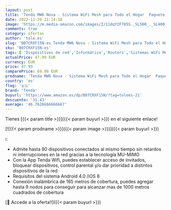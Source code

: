 ```yaml
---
layout: post
title: 'Tenda MW6 Nova - Sistema WiFi Mesh para Todo el Hogar  Paquete de 1  Cobertura de Doble Banda de hasta 165 m²  MU-MIMO  Control Parental  Funciona con Alexa '
date: 2022-11-29 21:14:18
image: 'https://m.media-amazon.com/images/I/11dqY2F785S._SL500_._SL400_.jpg'
comments: true
category: ofertas
author: 'tole.es'
slug: 'B07CRXF15N-es Tenda MW6 Nova - Sistema WiFi Mesh para Todo el Hogar...'
sku: 'B07CRXF15N-es'
tags: [ 'Dispositivos de red','Informática','Routers','Sistemas WiFi Mesh','alexa','tenda','🇪🇸', ]
actualPrice: 47.99 EUR
currency: EUR
price: 47.99
comparePrice: 69.99 EUR
prodname: 'Tenda MW6 Nova - Sistema WiFi Mesh para Todo el Hogar  Paquete de 1  Cobertura de Doble Banda de hasta 165 m²  MU-MIMO  Control Parental  Funciona con Alexa '
country: 'es'
flag: '🇪🇸'
brand: 'Tenda'
buyurl: 'https://www.amazon.es/dp/B07CRXF15N/?tag=tolees-21'
descuento: '31.43'
average: '46.7626666666667'
---
```


Tienes [{{< param title >}}]({{< param buyurl >}}) en el siguiente enlace!

[![{{< param prodname >}}]({{< param image >}})]({{< param buyurl >}})

ℹ️:

- Admite hasta 90 dispositivos conectados al mismo tiempo sin retardos ni interrupciones en la red gracias a la tecnología MU-MIMO
- Con la App Tenda Wifi, puedes establecer acceso de invitados, bloquear dispositivos, control parental y/o dar prioridad a distintos dispositivos de la red
- Requisitos del sistema Android 4.0 /iOS 8
- Conexión inalámbrica de 165 metros de cobertura, puedes agregar hasta 9 nodos para conseguir para alcanzar mas de 1000 metros cuadrados de cobertura

[🛒 Accede a la oferta!!]({{< param buyurl >}})
